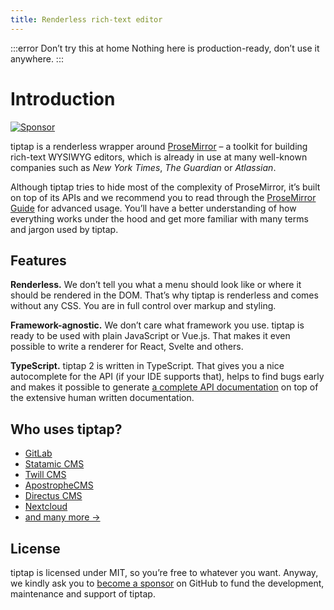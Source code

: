 ```yaml
---
title: Renderless rich-text editor
---
```


:::error Don’t try this at home
Nothing here is production-ready, don’t use it anywhere.
:::

# Introduction

<!-- [![Version](https://img.shields.io/npm/v/@tiptap/core.svg?label=version)](https://www.npmjs.com/package/@tiptap/core) -->
<!-- [![Downloads](https://img.shields.io/npm/dm/@tiptap/core.svg)](https://npmcharts.com/compare/@tiptap/core?minimal=true) -->
<!-- [![License](https://img.shields.io/npm/l/@tiptap/core.svg)](https://www.npmjs.com/package/@tiptap/core) -->
<!-- [![Filesize](https://img.badgesize.io/https://unpkg.com/tiptap/dist/tiptap.min.js?compression=gzip&label=size&colorB=000000)](https://www.npmjs.com/package/tiptap) -->
<!-- [![Build Status](https://github.com/ueberdosis/tiptap-next/workflows/build/badge.svg)](https://github.com/ueberdosis/tiptap-next/actions) -->
[![Sponsor](https://img.shields.io/static/v1?label=Sponsor&message=%E2%9D%A4&logo=GitHub)](https://github.com/sponsors/ueberdosis)

tiptap is a renderless wrapper around [ProseMirror](https://ProseMirror.net) – a toolkit for building rich-text WYSIWYG editors, which is already in use at many well-known companies such as *New York Times*, *The Guardian* or *Atlassian*.

Although tiptap tries to hide most of the complexity of ProseMirror, it’s built on top of its APIs and we recommend you to read through the [ProseMirror Guide](https://ProseMirror.net/docs/guide/) for advanced usage. You’ll have a better understanding of how everything works under the hood and get more familiar with many terms and jargon used by tiptap.

## Features

**Renderless.** We don’t tell you what a menu should look like or where it should be rendered in the DOM. That’s why tiptap is renderless and comes without any CSS. You are in full control over markup and styling.

**Framework-agnostic.** We don’t care what framework you use. tiptap is ready to be used with plain JavaScript or Vue.js. That makes it even possible to write a renderer for React, Svelte and others.

**TypeScript.** tiptap 2 is written in TypeScript. That gives you a nice autocomplete for the API (if your IDE supports that), helps to find bugs early and makes it possible to generate [a complete API documentation](#) on top of the extensive human written documentation.

## Who uses tiptap?
- [GitLab](https://gitlab.com)
- [Statamic CMS](https://statamic.com)
- [Twill CMS](https://twill.io)
- [ApostropheCMS](https://apostrophecms.com)
- [Directus CMS](https://directus.io)
- [Nextcloud](https://apps.nextcloud.com/apps/text)
- [and many more →](https://github.com/ueberdosis/tiptap/network/dependents?package_id=UGFja2FnZS0xMzE5OTg0ODc%3D)

## License
tiptap is licensed under MIT, so you’re free to whatever you want. Anyway, we kindly ask you to [become a sponsor](https://github.com/sponsors/ueberdosis) on GitHub to fund the development, maintenance and support of tiptap.
